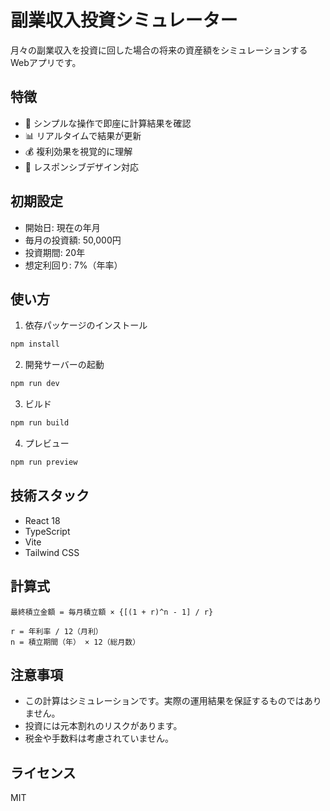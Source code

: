 # 副業収入投資シミュレーター

月々の副業収入を投資に回した場合の将来の資産額をシミュレーションするWebアプリです。

## 特徴

- 🎯 シンプルな操作で即座に計算結果を確認
- 📊 リアルタイムで結果が更新
- 💰 複利効果を視覚的に理解
- 📱 レスポンシブデザイン対応

## 初期設定

- 開始日: 現在の年月
- 毎月の投資額: 50,000円
- 投資期間: 20年
- 想定利回り: 7%（年率）

## 使い方

1. 依存パッケージのインストール
```bash
npm install
```

2. 開発サーバーの起動
```bash
npm run dev
```

3. ビルド
```bash
npm run build
```

4. プレビュー
```bash
npm run preview
```

## 技術スタック

- React 18
- TypeScript
- Vite
- Tailwind CSS

## 計算式

```
最終積立金額 = 毎月積立額 × {[(1 + r)^n - 1] / r}

r = 年利率 / 12（月利）
n = 積立期間（年） × 12（総月数）
```

## 注意事項

- この計算はシミュレーションです。実際の運用結果を保証するものではありません。
- 投資には元本割れのリスクがあります。
- 税金や手数料は考慮されていません。

## ライセンス

MIT
